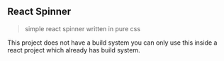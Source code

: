## React Spinner
> simple react spinner written in pure css

This project does not have a build system you can only use this inside a react project which already has build system.